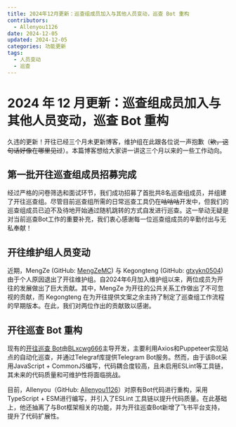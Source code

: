 ```yaml
---
title: 2024年12月更新：巡查组成员加入与其他人员变动，巡查 Bot 重构
contributors:
  - Allenyou1126
date: 2024-12-05
updated: 2024-12-05
categories: 功能更新
tags:
  - 人员变动
  - 巡查
---
```


# 2024 年 12 月更新：巡查组成员加入与其他人员变动，巡查 Bot 重构

久违的更新！开往已经三个月未更新博客，维护组在此跟各位说一声抱歉（~~欸，这句话好像在哪里见过~~）。本篇博客想给大家讲一讲这三个月以来的一些工作动向。

## 第一批开往巡查组成员招募完成

经过严格的问卷筛选和面试环节，我们成功招募了首批共8名巡查组成员，并组建了开往巡查组。尽管目前巡查组所需的日常巡查工具仍在~~咕咕咕~~开发中，但我们的巡查组成员已迫不及待地开始通过随机跳转的方式自发进行巡查。这一举动无疑是对当前巡查Bot工作的重要补充，我们衷心感谢每一位巡查组成员的辛勤付出与无私奉献！

## 开往维护组人员变动

近期，MengZe (GitHub: [MengZeMC](https://github.com/MengZeMC)) 与 Kegongteng (GitHub: [gtxykn0504](https://github.com/gtxykn0504)) 由于个人原因退出了开往维护组。自2024年6月加入维护组以来，两位成员为开往的发展做出了巨大贡献。其中，MengZe 为开往的公共关系工作做出了不可忽视的贡献，而 Kegongteng 在为开往提供文案之余主持了制定了巡查组工作流程的早期版本。在此，我们对两位作出的贡献致以感谢。

## 开往巡查 Bot 重构

现有的[开往巡查 Bot](https://github.com/travellings-link/travellings-bot)由[BLxcwg666](https://github.com/BLxcwg666)主导开发，主要利用Axios和Puppeteer实现站点的自动化巡查，并通过Telegraf库提供Telegram Bot服务。然而，由于该Bot采用JavaScript + CommonJS编写，代码耦合度较高，且未启用ESLint等工具链，其未来的代码质量和可维护性将面临挑战。

目前，Allenyou（GitHub: [Allenyou1126](https://github.com/Allenyou1126)）对原有Bot代码进行重构，采用TypeScript + ESM进行编写，并引入了ESLint 工具链以提升代码质量。在此基础上，他还抽离了与Bot框架相关的功能，并为开往巡查Bot新增了飞书平台支持，提升了代码扩展性。
